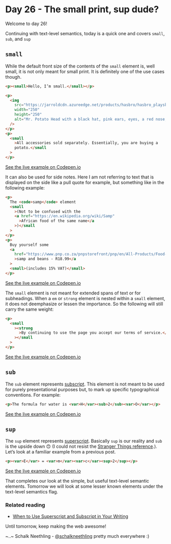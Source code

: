 # Day 26 - The small print, sup dude?

Welcome to day 26!

Continuing with text-level semantics, today is a quick one and covers `small`, `sub`, and `sup`

## `small`

While the default front size of the contents of the `small` element is, well small, it is not only meant for small print. It is definitely one of the use cases though.

```html
<p><small>Hello, I’m small.</small></p>

<p>
  <img
    src="https://jarroldcdn.azureedge.net/products/hasbro/hasbro_playskool_mr_potato_%7Bw=1000,h=1000%7D.jpg"
    width="250"
    height="250"
    alt="Mr. Potato Head with a black hat, pink ears, eyes, a red nose, mouth with mustache, arms, and legs"
  />
</p>
<p>
  <small
    >All accessories sold separately. Essentially, you are buying a
    potato.</small
  >
</p>
```

[See the live example on Codepen.io](https://codepen.io/schalkneethling/pen/VwPJord)

It can also be used for side notes. Here I am not referring to text that is displayed on the side like a pull quote for example, but something like in the following example:

```html
<p>
  The <code>samp</code> element
  <small
    >(Not to be confused with the
    <a href="https://en.wikipedia.org/wiki/Samp"
      >African food of the same name</a
    >)</small
  >
</p>
<p>
  Buy yourself some
  <a
    href="https://www.pnp.co.za/pnpstorefront/pnp/en/All-Products/Food-Cupboard/Canned-Foods-%26-Packets/Canned-Beans%2C-Vegetables-%26-Pasta/Canned-Beans%2C-Vegetables-%26-Pasta---Beans/KOO-SAMP-%26BEANS-ORIGINAL-400GR/p/000000000000362206_EA"
    >samp and beans - R18.99</a
  >
  <small>(includes 15% VAT)</small>
</p>
```

[See the live example on Codepen.io](https://codepen.io/schalkneethling/pen/VwPJord)

The `small` element is not meant for extended spans of text or for subheadings. When a `em` or `strong` element is nested within a `small` element, it does not deemphasize or lessen the importance. So the following will still carry the same weight:

```html
<p>
  <small
    ><strong
      >By continuing to use the page you accept our terms of service.</strong
    ></small
  >
</p>
```

[See the live example on Codepen.io](https://codepen.io/schalkneethling/pen/VwPJord)

## `sub`

The `sub` element represents [subscript](https://en.wikipedia.org/wiki/Subscript_and_superscript). This element is not meant to be used for purely presentational purposes but, to mark up specific typographical conventions. For example:

```html
<p>The formula for water is <var>H</var><sub>2</sub><var>O</var></p>
```

[See the live example on Codepen.io](https://codepen.io/schalkneethling/pen/VwPJord)

## `sup`

The `sup` element represents [superscript](https://en.wikipedia.org/wiki/Subscript_and_superscript). Basically `sup` is our reality and `sub` is the upside down 🙃 (I could not resist the [Stranger Things reference](https://strangerthings.fandom.com/wiki/The_Upside_Down).). Let’s look at a familiar example from a previous post.

```html
<p><var>E</var> = <var>m</var><var>c</var><sup>2</sup></p>
```

[See the live example on Codepen.io](https://codepen.io/schalkneethling/pen/VwPJord)

That completes our look at the simple, but useful text-level semantic elements. Tomorrow we will look at some lesser known elements under the text-level semantics flag.

### Related reading

- [When to Use Superscript and Subscript in Your Writing](https://getproofed.com/writing-tips/when-to-use-superscript-and-subscript-in-your-writing/)

Until tomorrow, keep making the web awesome!

~..~ Schalk Neethling - [@schalkneethling](https://twitter.com/schalkneethling) pretty much everywhere :)
